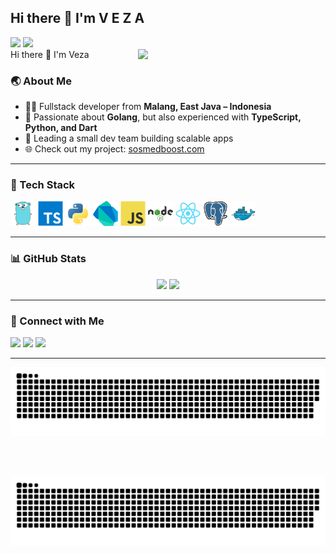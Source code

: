 
## Hi there 👋 I'm V E Z A

  <div 
  <a href="https://github.com/fckveza">
  <img height="180em" src="https://github-readme-stats.vercel.app/api?username=fckveza&show_icons=true&theme=dracula&include_all_commits=true&count_private=true"/>
  <img height="180em" src="https://github-readme-stats.vercel.app/api/top-langs/?username=fckveza&layout=compact&langs_count=7&theme=dracula"/>
</div

## Hi there 👋 I'm Veza  

<img align="right" src="https://raw.githubusercontent.com/fckveza/fckveza/main/assets/coding.gif" width="300"/>

### 🌏 About Me
- 👨‍💻 Fullstack developer from **Malang, East Java – Indonesia**  
- 💙 Passionate about **Golang**, but also experienced with **TypeScript, Python, and Dart**  
- 🤝 Leading a small dev team building scalable apps  
- 🌐 Check out my project: [sosmedboost.com](https://sosmedboost.com)  

---

### 🚀 Tech Stack  
<p align="left">
  <img src="https://raw.githubusercontent.com/devicons/devicon/master/icons/go/go-original.svg" width="40" height="40" alt="Golang"/>
  <img src="https://raw.githubusercontent.com/devicons/devicon/master/icons/typescript/typescript-original.svg" width="40" height="40" alt="TypeScript"/>
  <img src="https://raw.githubusercontent.com/devicons/devicon/master/icons/python/python-original.svg" width="40" height="40" alt="Python"/>
  <img src="https://raw.githubusercontent.com/devicons/devicon/master/icons/dart/dart-original.svg" width="40" height="40" alt="Dart"/>
  <img src="https://raw.githubusercontent.com/devicons/devicon/master/icons/javascript/javascript-original.svg" width="40" height="40" alt="JavaScript"/>
  <img src="https://raw.githubusercontent.com/devicons/devicon/master/icons/nodejs/nodejs-original-wordmark.svg" width="40" height="40" alt="Node.js"/>
  <img src="https://raw.githubusercontent.com/devicons/devicon/master/icons/react/react-original.svg" width="40" height="40" alt="React"/>
  <img src="https://raw.githubusercontent.com/devicons/devicon/master/icons/postgresql/postgresql-original.svg" width="40" height="40" alt="PostgreSQL"/>
  <img src="https://raw.githubusercontent.com/devicons/devicon/master/icons/docker/docker-original.svg" width="40" height="40" alt="Docker"/>
</p>

---

### 📊 GitHub Stats  
<div align="center">
  <img height="180em" src="https://github-readme-stats.vercel.app/api?username=fckveza&show_icons=true&theme=tokyonight&include_all_commits=true&count_private=true"/>
  <img height="180em" src="https://github-readme-stats.vercel.app/api/top-langs/?username=fckveza&layout=compact&langs_count=8&theme=tokyonight"/>
</div>

---

### 🤝 Connect with Me  
<p align="left">
  <a href="https://sosmedboost.com" target="_blank"><img src="https://img.shields.io/badge/Website-sosmedboost.com-blue?style=flat-square&logo=google-chrome"></a>
  <a href="mailto:yourmail@example.com"><img src="https://img.shields.io/badge/Email-me-blue?style=flat-square&logo=gmail"></a>
  <a href="https://www.linkedin.com" target="_blank"><img src="https://img.shields.io/badge/LinkedIn-Veza-blue?style=flat-square&logo=linkedin"></a>
</p>

---

![Snake animation](https://github.com/fckveza/fckveza/blob/output/github-contribution-grid-snake.svg)

<br />
<br />

[instagram]: https://www.instagram.com/samucathecoder/
[linkedin]: https://www.linkedin.com/in/samuelfreitass/
[email]: mailto:samuel.sfdf@gmail.com


![Snake animation](https://github.com/fckveza/fckveza/blob/output/github-contribution-grid-snake.svg)
